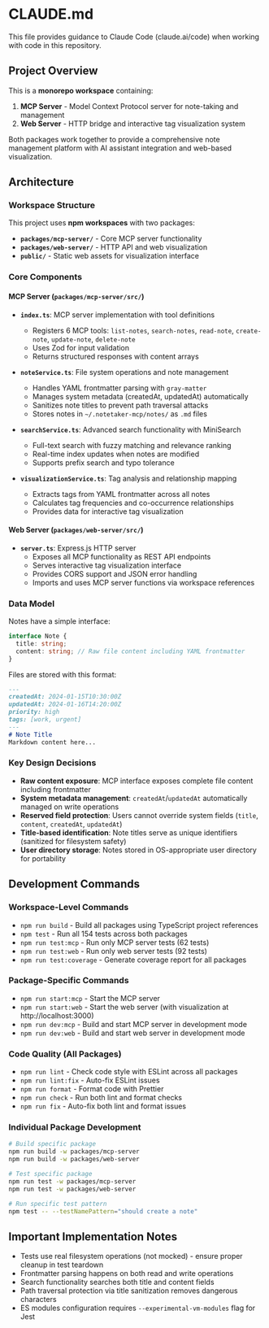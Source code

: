# CLAUDE.md

This file provides guidance to Claude Code (claude.ai/code) when working with code in this repository.

## Project Overview

This is a **monorepo workspace** containing:
1. **MCP Server** - Model Context Protocol server for note-taking and management
2. **Web Server** - HTTP bridge and interactive tag visualization system

Both packages work together to provide a comprehensive note management platform with AI assistant integration and web-based visualization.

## Architecture

### Workspace Structure

This project uses **npm workspaces** with two packages:

- **`packages/mcp-server/`** - Core MCP server functionality
- **`packages/web-server/`** - HTTP API and web visualization
- **`public/`** - Static web assets for visualization interface

### Core Components

#### MCP Server (`packages/mcp-server/src/`)

- **`index.ts`**: MCP server implementation with tool definitions
  - Registers 6 MCP tools: `list-notes`, `search-notes`, `read-note`, `create-note`, `update-note`, `delete-note`
  - Uses Zod for input validation
  - Returns structured responses with content arrays

- **`noteService.ts`**: File system operations and note management
  - Handles YAML frontmatter parsing with `gray-matter`
  - Manages system metadata (createdAt, updatedAt) automatically
  - Sanitizes note titles to prevent path traversal attacks
  - Stores notes in `~/.notetaker-mcp/notes/` as `.md` files

- **`searchService.ts`**: Advanced search functionality with MiniSearch
  - Full-text search with fuzzy matching and relevance ranking
  - Real-time index updates when notes are modified
  - Supports prefix search and typo tolerance

- **`visualizationService.ts`**: Tag analysis and relationship mapping
  - Extracts tags from YAML frontmatter across all notes
  - Calculates tag frequencies and co-occurrence relationships
  - Provides data for interactive tag visualization

#### Web Server (`packages/web-server/src/`)

- **`server.ts`**: Express.js HTTP server
  - Exposes all MCP functionality as REST API endpoints
  - Serves interactive tag visualization interface
  - Provides CORS support and JSON error handling
  - Imports and uses MCP server functions via workspace references

### Data Model

Notes have a simple interface:
```typescript
interface Note {
  title: string;
  content: string; // Raw file content including YAML frontmatter
}
```

Files are stored with this format:
```markdown
---
createdAt: 2024-01-15T10:30:00Z
updatedAt: 2024-01-16T14:20:00Z
priority: high
tags: [work, urgent]
---
# Note Title
Markdown content here...
```

### Key Design Decisions

- **Raw content exposure**: MCP interface exposes complete file content including frontmatter
- **System metadata management**: `createdAt`/`updatedAt` automatically managed on write operations
- **Reserved field protection**: Users cannot override system fields (`title`, `content`, `createdAt`, `updatedAt`)
- **Title-based identification**: Note titles serve as unique identifiers (sanitized for filesystem safety)
- **User directory storage**: Notes stored in OS-appropriate user directory for portability

## Development Commands

### Workspace-Level Commands
- `npm run build` - Build all packages using TypeScript project references
- `npm test` - Run all 154 tests across both packages
- `npm run test:mcp` - Run only MCP server tests (62 tests)
- `npm run test:web` - Run only web server tests (92 tests)  
- `npm run test:coverage` - Generate coverage report for all packages

### Package-Specific Commands
- `npm run start:mcp` - Start the MCP server
- `npm run start:web` - Start the web server (with visualization at http://localhost:3000)
- `npm run dev:mcp` - Build and start MCP server in development mode
- `npm run dev:web` - Build and start web server in development mode

### Code Quality (All Packages)
- `npm run lint` - Check code style with ESLint across all packages
- `npm run lint:fix` - Auto-fix ESLint issues
- `npm run format` - Format code with Prettier  
- `npm run check` - Run both lint and format checks
- `npm run fix` - Auto-fix both lint and format issues

### Individual Package Development
```bash
# Build specific package
npm run build -w packages/mcp-server
npm run build -w packages/web-server

# Test specific package
npm run test -w packages/mcp-server
npm run test -w packages/web-server

# Run specific test pattern
npm test -- --testNamePattern="should create a note"
```

## Important Implementation Notes

- Tests use real filesystem operations (not mocked) - ensure proper cleanup in test teardown
- Frontmatter parsing happens on both read and write operations
- Search functionality searches both title and content fields
- Path traversal protection via title sanitization removes dangerous characters
- ES modules configuration requires `--experimental-vm-modules` flag for Jest